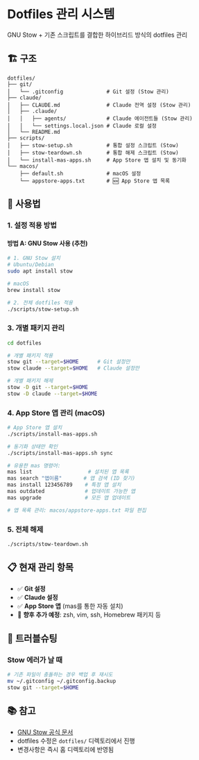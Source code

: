 # Dotfiles 관리 시스템

GNU Stow + 기존 스크립트를 결합한 하이브리드 방식의 dotfiles 관리

## 🏗️ 구조

```
dotfiles/
├── git/
│   └── .gitconfig              # Git 설정 (Stow 관리)
├── claude/
│   ├── CLAUDE.md               # Claude 전역 설정 (Stow 관리)
│   ├── .claude/
│   │   ├── agents/             # Claude 에이전트들 (Stow 관리)
│   │   └── settings.local.json # Claude 로컬 설정
│   └── README.md
├── scripts/
│   ├── stow-setup.sh           # 통합 설정 스크립트 (Stow)
│   ├── stow-teardown.sh        # 통합 해제 스크립트 (Stow)
│   └── install-mas-apps.sh     # App Store 앱 설치 및 동기화
└── macos/
    ├── default.sh              # macOS 설정
    └── appstore-apps.txt       # 🆕 App Store 앱 목록
```

## 🚀 사용법

### 1. 설정 적용 방법

#### 방법 A: GNU Stow 사용 (추천)

```bash
# 1. GNU Stow 설치
# Ubuntu/Debian
sudo apt install stow

# macOS
brew install stow

# 2. 전체 dotfiles 적용
./scripts/stow-setup.sh
```

### 3. 개별 패키지 관리

```bash
cd dotfiles

# 개별 패키지 적용
stow git --target=$HOME      # Git 설정만
stow claude --target=$HOME   # Claude 설정만

# 개별 패키지 해제
stow -D git --target=$HOME
stow -D claude --target=$HOME
```

### 4. App Store 앱 관리 (macOS)

```bash
# App Store 앱 설치
./scripts/install-mas-apps.sh

# 동기화 상태만 확인
./scripts/install-mas-apps.sh sync

# 유용한 mas 명령어:
mas list                  # 설치된 앱 목록
mas search "앱이름"       # 앱 검색 (ID 찾기)
mas install 123456789    # 특정 앱 설치
mas outdated             # 업데이트 가능한 앱
mas upgrade              # 모든 앱 업데이트

# 앱 목록 관리: macos/appstore-apps.txt 파일 편집
```

### 5. 전체 해제

```bash
./scripts/stow-teardown.sh
```

## 📋 현재 관리 항목

- ✅ **Git 설정**
- ✅ **Claude 설정**
- ✅ **App Store 앱** (mas를 통한 자동 설치)
- 📝 **향후 추가 예정**: zsh, vim, ssh, Homebrew 패키지 등

## 🔧 트러블슈팅

### Stow 에러가 날 때
```bash
# 기존 파일이 충돌하는 경우 백업 후 재시도
mv ~/.gitconfig ~/.gitconfig.backup
stow git --target=$HOME
```

## 📚 참고

- [GNU Stow 공식 문서](https://www.gnu.org/software/stow/)
- dotfiles 수정은 `dotfiles/` 디렉토리에서 진행
- 변경사항은 즉시 홈 디렉토리에 반영됨